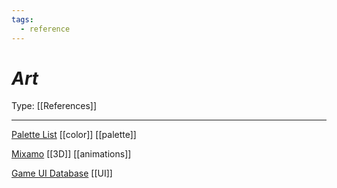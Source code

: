 ```yaml
---
tags:
  - reference
---
```

# _Art_

Type: [[References]]

----

[Palette List](https://lospec.com/palette-list) 
	 [[color]] [[palette]]

[Mixamo](https://www.mixamo.com/#/)
	[[3D]] [[animations]]

[Game UI Database](https://www.gameuidatabase.com/index.php)
	[[UI]]

